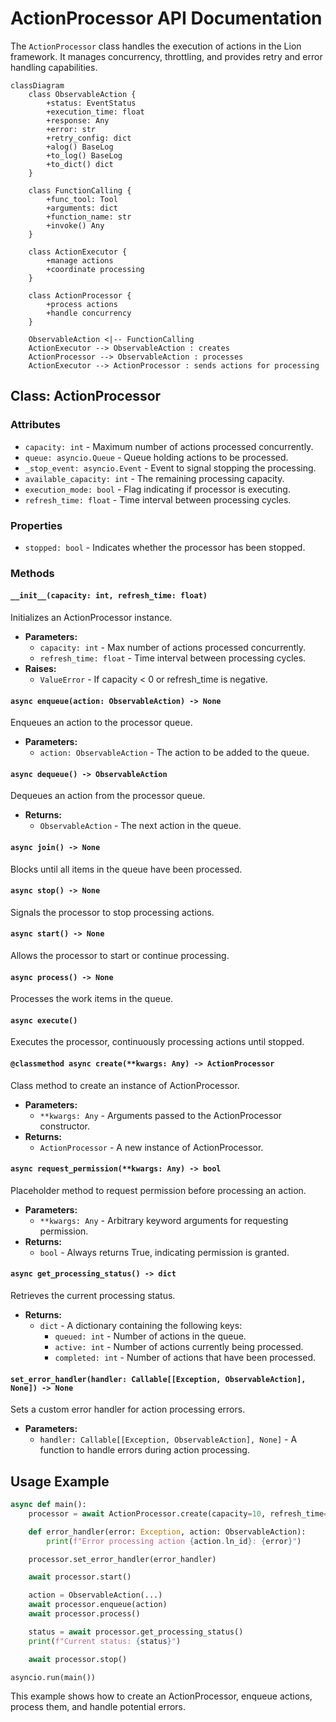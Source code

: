 # ActionProcessor API Documentation

The `ActionProcessor` class handles the execution of actions in the Lion framework. It manages concurrency, throttling, and provides retry and error handling capabilities.


```mermaid
classDiagram
    class ObservableAction {
        +status: EventStatus
        +execution_time: float
        +response: Any
        +error: str
        +retry_config: dict
        +alog() BaseLog
        +to_log() BaseLog
        +to_dict() dict
    }

    class FunctionCalling {
        +func_tool: Tool
        +arguments: dict
        +function_name: str
        +invoke() Any
    }

    class ActionExecutor {
        +manage actions
        +coordinate processing
    }

    class ActionProcessor {
        +process actions
        +handle concurrency
    }

    ObservableAction <|-- FunctionCalling
    ActionExecutor --> ObservableAction : creates
    ActionProcessor --> ObservableAction : processes
    ActionExecutor --> ActionProcessor : sends actions for processing
```


## Class: ActionProcessor

### Attributes

- `capacity: int` - Maximum number of actions processed concurrently.
- `queue: asyncio.Queue` - Queue holding actions to be processed.
- `_stop_event: asyncio.Event` - Event to signal stopping the processing.
- `available_capacity: int` - The remaining processing capacity.
- `execution_mode: bool` - Flag indicating if processor is executing.
- `refresh_time: float` - Time interval between processing cycles.

### Properties

- `stopped: bool` - Indicates whether the processor has been stopped.

### Methods

#### `__init__(capacity: int, refresh_time: float)`

Initializes an ActionProcessor instance.

- **Parameters:**
  - `capacity: int` - Max number of actions processed concurrently.
  - `refresh_time: float` - Time interval between processing cycles.
- **Raises:**
  - `ValueError` - If capacity < 0 or refresh_time is negative.

#### `async enqueue(action: ObservableAction) -> None`

Enqueues an action to the processor queue.

- **Parameters:**
  - `action: ObservableAction` - The action to be added to the queue.

#### `async dequeue() -> ObservableAction`

Dequeues an action from the processor queue.

- **Returns:**
  - `ObservableAction` - The next action in the queue.

#### `async join() -> None`

Blocks until all items in the queue have been processed.

#### `async stop() -> None`

Signals the processor to stop processing actions.

#### `async start() -> None`

Allows the processor to start or continue processing.

#### `async process() -> None`

Processes the work items in the queue.

#### `async execute()`

Executes the processor, continuously processing actions until stopped.

#### `@classmethod async create(**kwargs: Any) -> ActionProcessor`

Class method to create an instance of ActionProcessor.

- **Parameters:**
  - `**kwargs: Any` - Arguments passed to the ActionProcessor constructor.
- **Returns:**
  - `ActionProcessor` - A new instance of ActionProcessor.

#### `async request_permission(**kwargs: Any) -> bool`

Placeholder method to request permission before processing an action.

- **Parameters:**
  - `**kwargs: Any` - Arbitrary keyword arguments for requesting permission.
- **Returns:**
  - `bool` - Always returns True, indicating permission is granted.

#### `async get_processing_status() -> dict`

Retrieves the current processing status.

- **Returns:**
  - `dict` - A dictionary containing the following keys:
    - `queued: int` - Number of actions in the queue.
    - `active: int` - Number of actions currently being processed.
    - `completed: int` - Number of actions that have been processed.

#### `set_error_handler(handler: Callable[[Exception, ObservableAction], None]) -> None`

Sets a custom error handler for action processing errors.

- **Parameters:**
  - `handler: Callable[[Exception, ObservableAction], None]` - A function to handle errors during action processing.

## Usage Example

```python
async def main():
    processor = await ActionProcessor.create(capacity=10, refresh_time=5)

    def error_handler(error: Exception, action: ObservableAction):
        print(f"Error processing action {action.ln_id}: {error}")

    processor.set_error_handler(error_handler)

    await processor.start()

    action = ObservableAction(...)
    await processor.enqueue(action)
    await processor.process()

    status = await processor.get_processing_status()
    print(f"Current status: {status}")

    await processor.stop()

asyncio.run(main())
```

This example shows how to create an ActionProcessor, enqueue actions, process them, and handle potential errors.
